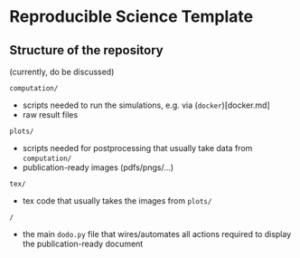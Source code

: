 Reproducible Science Template
=============================

Structure of the repository
---------------------------

(currently, do be discussed)

`computation/`

- scripts needed to run the simulations, e.g. via (`docker`)[docker.md]
- raw result files

`plots/`

- scripts needed for postprocessing that usually take data from `computation/` 
- publication-ready images (pdfs/pngs/...)

`tex/`

- tex code that usually takes the images from `plots/`

`/`

- the main `dodo.py` file that wires/automates all actions required to display 
  the publication-ready document




